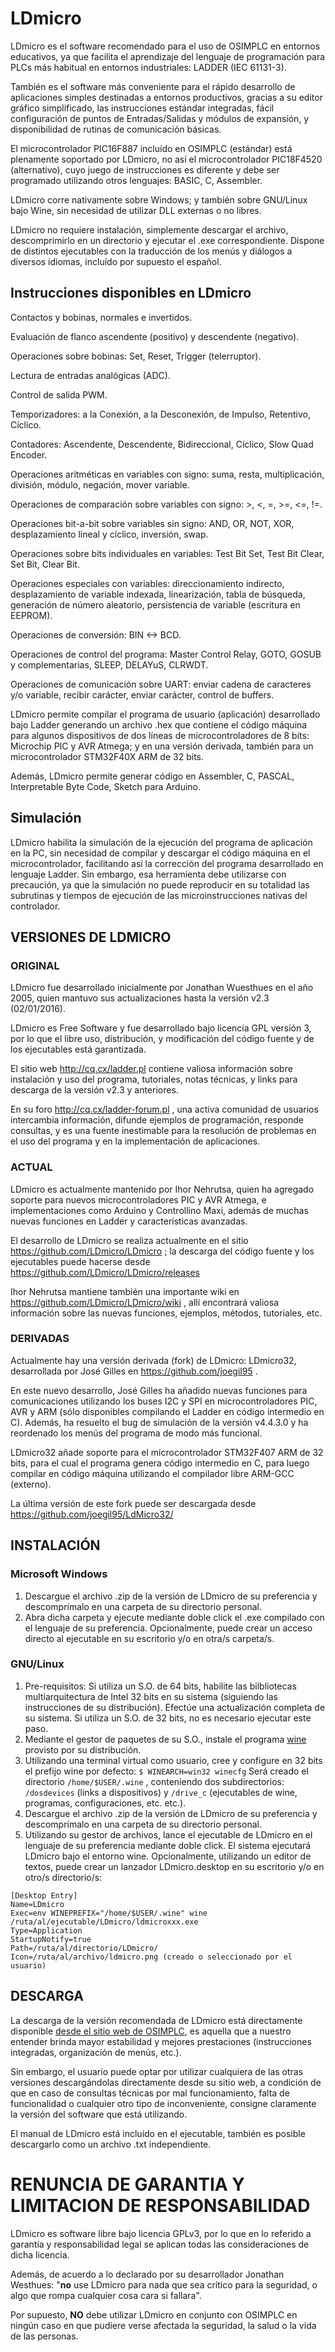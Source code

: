# LDmicro

LDmicro es el software recomendado para el uso de OSIMPLC en entornos educativos, ya que
facilita el aprendizaje del lenguaje de programación para PLCs más habitual en entornos
industriales: LADDER (IEC 61131-3).

También es el software más conveniente para el rápido desarrollo de aplicaciones simples
destinadas a entornos productivos, gracias a su editor gráfico simplificado, las instrucciones
estándar integradas, fácil configuración de puntos de Entradas/Salidas y módulos de
expansión, y disponibilidad de rutinas de comunicación básicas.

El microcontrolador PIC16F887 incluído en OSIMPLC (estándar) está plenamente soportado
por LDmicro, no así el microcontrolador PIC18F4520 (alternativo), cuyo juego de instrucciones
es diferente y debe ser programado utilizando otros lenguajes: BASIC, C, Assembler.

LDmicro corre nativamente sobre Windows; y también sobre GNU/Linux bajo Wine, sin
necesidad de utilizar DLL externas o no libres.

LDmicro no requiere instalación, simplemente descargar el archivo, descomprimirlo en un
directorio y ejecutar el .exe correspondiente. Dispone de distintos ejecutables con la traducción
de los menús y diálogos a diversos idiomas, incluído por supuesto el español.

## Instrucciones disponibles en LDmicro

Contactos y bobinas, normales e invertidos.

Evaluación de flanco ascendente (positivo) y descendente (negativo).

Operaciones sobre bobinas: Set, Reset, Trigger (telerruptor).

Lectura de entradas analógicas (ADC).

Control de salida PWM.

Temporizadores: a la Conexión, a la Desconexión, de Impulso, Retentivo, Cíclico.

Contadores: Ascendente, Descendente, Bidireccional, Cíclico, Slow Quad Encoder.

Operaciones aritméticas en variables con signo: suma, resta, multiplicación, división,
módulo, negación, mover variable.

Operaciones de comparación sobre variables con signo: >, <, =, >=, <=, !=.

Operaciones bit-a-bit sobre variables sin signo: AND, OR, NOT, XOR, desplazamiento
lineal y cíclico, inversión, swap.

Operaciones sobre bits individuales en variables: Test Bit Set, Test Bit Clear, Set Bit,
Clear Bit.

Operaciones especiales con variables: direccionamiento indirecto, desplazamiento de
variable indexada, linearización, tabla de búsqueda, generación de número aleatorio,
persistencia de variable (escritura en EEPROM).

Operaciones de conversión: BIN <-> BCD.

Operaciones de control del programa: Master Control Relay, GOTO, GOSUB y
complementarias, SLEEP, DELAYuS, CLRWDT.

Operaciones de comunicación sobre UART: enviar cadena de caracteres y/o variable,
recibir carácter, enviar carácter, control de buffers.

LDmicro permite compilar el programa de usuario (aplicación) desarrollado bajo Ladder
generando un archivo .hex que contiene el código máquina para algunos dispositivos de dos
líneas de microcontroladores de 8 bits: Microchip PIC y AVR Atmega; y en una versión
derivada, también para un microcontrolador STM32F40X ARM de 32 bits.

Además, LDmicro permite generar código en Assembler, C, PASCAL, Interpretable Byte Code,
Sketch para Arduino.

## Simulación

LDmicro habilita la simulación de la ejecución del programa de aplicación en la PC, sin
necesidad de compilar y descargar el código máquina en el microcontrolador, facilitando así la
corrección del programa desarrollado en lenguaje Ladder.
Sin embargo, esa herramienta debe utilizarse con precaución, ya que la simulación no puede
reproducir en su totalidad las subrutinas y tiempos de ejecución de las microinstrucciones
nativas del controlador.


## VERSIONES DE LDMICRO

### ORIGINAL

LDmicro fue desarrollado inicialmente por Jonathan Wuesthues en el año 2005, quien mantuvo
sus actualizaciones hasta la versión v2.3 (02/01/2016).

LDmicro es Free Software y fue desarrollado bajo licencia GPL versión 3, por lo que el libre
uso, distribución, y modificación del código fuente y de los ejecutables está garantizada.

El sitio web http://cq.cx/ladder.pl contiene valiosa información sobre instalación y uso del
programa, tutoriales, notas técnicas, y links para descarga de la versión v2.3 y anteriores.

En su foro http://cq.cx/ladder-forum.pl , una activa comunidad de usuarios intercambia
información, difunde ejemplos de programación, responde consultas, y es una fuente
inestimable para la resolución de problemas en el uso del programa y en la implementación de
aplicaciones.

### ACTUAL

LDmicro es actualmente mantenido por Ihor Nehrutsa, quien ha agregado soporte para nuevos
microcontroladores PIC y AVR Atmega, e implementaciones como Arduino y Controllino Maxi,
además de muchas nuevas funciones en Ladder y características avanzadas.

El desarrollo de LDmicro se realiza actualmente en el sitio https://github.com/LDmicro/LDmicro ;
la descarga del código fuente y los ejecutables puede hacerse desde https://github.com/LDmicro/LDmicro/releases

Ihor Nehrutsa mantiene también una importante wiki en https://github.com/LDmicro/LDmicro/wiki , allí encontrará valiosa información sobre las nuevas
funciones, ejemplos, métodos, tutoriales, etc.


### DERIVADAS

Actualmente hay una versión derivada (fork) de LDmicro: LDmicro32, desarrollada por José
Gilles en https://github.com/joegil95 .

En este nuevo desarrollo, José Gilles ha añadido nuevas funciones para comunicaciones
utilizando los buses I2C y SPI en microcontroladores PIC, AVR y ARM (sólo disponibles
compilando el Ladder en código intermedio en C). Además, ha resuelto el bug de
simulación de la versión v4.4.3.0 y ha reordenado los menús del programa de modo
más funcional.

LDmicro32 añade soporte para el microcontrolador STM32F407 ARM de 32 bits, para el cual
el programa genera código intermedio en C, para luego compilar en código máquina
utilizando el compilador libre ARM-GCC (externo).

La última versión de este fork puede ser descargada desde
https://github.com/joegil95/LdMicro32/

## INSTALACIÓN

### Microsoft Windows

1. Descargue el archivo .zip de la versión de LDmicro de su preferencia y
descomprímalo en una carpeta de su directorio personal.
2. Abra dicha carpeta y ejecute mediante doble click el .exe compilado con el lenguaje
de su preferencia. Opcionalmente, puede crear un acceso directo al ejecutable en su
escritorio y/o en otra/s carpeta/s.

### GNU/Linux

1. Pre-requisitos:
Si utiliza un S.O. de 64 bits, habilite las bilbliotecas multiarquitectura de Intel 32 bits
en su sistema (siguiendo las instrucciones de su distribución). Efectúe una actualización
completa de su sistema.
Si utiliza un S.O. de 32 bits, no es necesario ejecutar este paso.
2. Mediante el gestor de paquetes de su S.O., instale el programa [wine](http://winehq.org) provisto por su
distribución.
3. Utilizando una terminal virtual como usuario, cree y configure en 32 bits el prefijo
wine por defecto:
`$ WINEARCH=win32 winecfg`
Será creado el directorio `/home/$USER/.wine` , conteniendo dos subdirectorios:
`/dosdevices` (links a dispositivos) y `/drive_c` (ejecutables de wine, programas,
configuraciones, etc. etc.).
5. Descargue el archivo .zip de la versión de LDmicro de su preferencia y
descomprímalo en una carpeta de su directorio personal.
6. Utilizando su gestor de archivos, lance el ejecutable de LDmicro en el lenguaje de su
preferencia mediante doble click. El sistema ejecutará LDmicro bajo el entorno wine.
Opcionalmente, utilizando un editor de textos, puede crear un lanzador
LDmicro.desktop en su escritorio y/o en otro/s directorio/s:

```
[Desktop Entry]
Name=LDmicro
Exec=env WINEPREFIX="/home/$USER/.wine" wine
/ruta/al/ejecutable/LDmicro/ldmicroxxx.exe
Type=Application
StartupNotify=true
Path=/ruta/al/directorio/LDmicro/
Icon=/ruta/al/archivo/ldmicro.png (creado o seleccionado por el usuario)
```

## DESCARGA

La descarga de la versión recomendada de LDmicro está directamente disponible [desde el sitio web de OSIMPLC](http://osimplc.com/downloads), es aquella que a nuestro entender brinda mayor estabilidad y mejores
prestaciones (instrucciones integradas, organización de menús, etc.).

Sin embargo, el usuario puede optar por utilizar cualquiera de las otras versiones
descargándolas directamente desde su sitio web, a condición de que en caso de consultas
técnicas por mal funcionamiento, falta de funcionalidad o cualquier otro tipo de inconveniente,
consigne claramente la versión del software que está utilizando.

El manual de LDmicro está incluído en el ejecutable, también es posible descargarlo como un
archivo .txt independiente.


RENUNCIA DE GARANTIA Y LIMITACION DE RESPONSABILIDAD
==========

LDmicro es software libre bajo licencia GPLv3, por lo que en lo referido a garantía y
responsabilidad legal se aplican todas las consideraciones de dicha licencia.

Además, de acuerdo a lo declarado por su desarrollador Jonathan Westhues: "**no** use LDmicro
para nada que sea crítico para la seguridad, o algo que rompa cualquier cosa cara si fallara".

Por supuesto, **NO** debe utilizar LDmicro en conjunto con OSIMPLC en ningún caso en que
pudiere verse afectada la seguridad, la salud o la vida de las personas.

